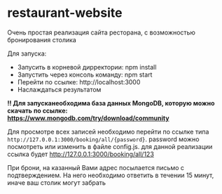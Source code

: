 # restaurant-website
Очень простая реализация сайта ресторана, с возможностью бронирования столика

Для запуска:
* Запусить в корневой дирректории: npm install
* Запустить через консоль команду: npm start
* Перейти по ссылке: http://localhost:3000
* Наслаждаться результатом

**!! Для запусканеобходима база данных MongoDB, которую можно скачать по ссылке: https://www.mongodb.com/try/download/community**

Для просмотре всех записей необходимо перейти по ссылке типа `http://127.0.0.1:3000/booking/all/{password}`.
 password можно посмотреть или изменить в файле config.js.
 для данной реализации ссылка будет http://127.0.0.1:3000/booking/all/123

При брони, на казанный Вами адрес посылается письмо с подтверждением. На него необходимо ответить в течении 15 минут, иначе ваш столик могут забрать
